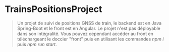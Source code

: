 # TrainsPositionsProject

>Un projet de suivi de positions GNSS de train, le backend est en Java Spring-Boot et le front est en Angular.
>Le projet n'est pas déployable dans son intégralité. Vous pouvez cependant accéder au front en téléchargeant le
>doccier "front" puis en utilisant les commandes _npm i_ puis _npm run start_.
 

